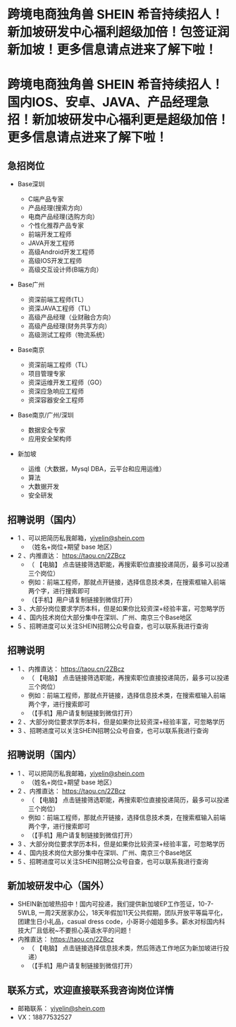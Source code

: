 # 跨境电商独角兽 SHEIN 希音持续招人！新加坡研发中心福利超级加倍！包签证润新加坡！更多信息请点进来了解下啦！

# 跨境电商独角兽 SHEIN 希音持续招人！国内IOS、安卓、JAVA、产品经理急招！新加坡研发中心福利更是超级加倍！更多信息请点进来了解下啦！

## 急招岗位
- Base深圳
  - C端产品专家
  - 产品经理(搜索方向）
  - 电商产品经理(选购方向）
  - 个性化推荐产品专家
  - 前端开发工程师
  - JAVA开发工程师
  - 高级Android开发工程师
  - 高级IOS开发工程师
  - 高级交互设计师(B端方向）

- Base广州
  - 资深前端工程师(TL）
  - 资深JAVA工程师（TL）
  - 高级产品经理（业财融合方向）
  - 高级产品经理(财务共享方向）
  - 高级测试工程师（物流系统）

- Base南京
  - 资深前端工程师（TL）
  - 项目管理专家
  - 资深运维开发工程师（GO）
  - 资深应急响应工程师
  - 资深容器安全工程师

- Base南京/广州/深圳
  - 数据安全专家
  - 应用安全架构师

- 新加坡 
  - 运维（大数据，Mysql DBA，云平台和应用运维）
  - 算法
  - 大数据开发
  - 安全研发

## 招聘说明（国内）
- 1 、可以把简历私我邮箱，yiyelin@shein.com
  - （姓名+岗位+期望 base 地区）
- 2 、内推直达： https://taou.cn/2ZBcz
  - （ 【电脑】 点击链接筛选职能，再搜索职位直接投递简历，最多可以投递三个岗位）
  -  例如：前端工程师，那就点开链接，选择信息技术类，在搜索框输入前端两个字，进行搜索即可
  - （【手机】用户请复制链接到微信打开）
- 3 、大部分岗位要求学历本科，但是如果你比较资深+经验丰富，可忽略学历
- 4 、国内技术岗位大部分集中在深圳、广州、南京三个Base地区
- 5 、招聘进度可以关注SHEIN招聘公众号自查，也可以联系我进行查询

## 招聘说明
- 1 、内推直达： https://taou.cn/2ZBcz
  - （ 【电脑】 点击链接筛选职能，再搜索职位直接投递简历，最多可以投递三个岗位）
  -  例如：前端工程师，那就点开链接，选择信息技术类，在搜索框输入前端两个字，进行搜索即可
  - （【手机】用户请复制链接到微信打开）
- 2 、大部分岗位要求学历本科，但是如果你比较资深+经验丰富，可忽略学历
- 3 、招聘进度可以关注SHEIN招聘公众号自查，也可以联系我进行查询

## 招聘说明（国内）
- 1 、可以把简历私我邮箱，yiyelin@shein.com
  - （姓名+岗位+期望 base 地区）
- 2 、内推直达： https://taou.cn/2ZBcz
  - （ 【电脑】 点击链接筛选职能，再搜索职位直接投递简历，最多可以投递三个岗位）
  -  例如：前端工程师，那就点开链接，选择信息技术类，在搜索框输入前端两个字，进行搜索即可
  - （【手机】用户请复制链接到微信打开）
- 3 、大部分岗位要求学历本科，但是如果你比较资深+经验丰富，可忽略学历
- 4 、国内技术岗位大部分集中在深圳、广州、南京三个Base地区
- 5 、招聘进度可以关注SHEIN招聘公众号自查，也可以联系我进行查询

## 新加坡研发中心（国外）
- SHEIN新加坡热招中！国内可投递，我们提供新加坡EP工作签证，10-7-5WLB, 一周2天居家办公，18天年假加11天公共假期，团队开放平等扁平化，团建生日小礼品，casual dress code，小哥哥小姐姐多多。薪水对标国内科技大厂且低税~不要担心英语水平的问题！
- 内推直达： https://taou.cn/2ZBcz
  - （ 【电脑】 点击链接选择信息技术类，然后筛选工作地区为新加坡进行投递）
  - （【手机】用户请复制链接到微信打开）

## 联系方式，欢迎直接联系我咨询岗位详情
- 邮箱联系： yiyelin@shein.com
- VX：18877532527